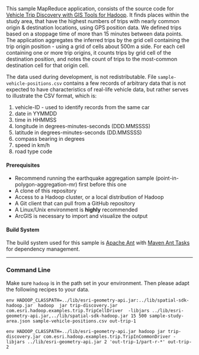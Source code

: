 This sample MapReduce application, consists of the source code for
[Vehicle Trip Discovery with GIS Tools for Hadoop](http://blogs.esri.com/esri/arcgis/#tbd).
It finds places within the study area, that have the highest numbers of trips with nearly common
origin & destination locations, using GPS position data.
We defined trips based on a stoppage time of more than 15 minutes between data points.
The application aggregates the inferred trips by the grid cell containing the trip origin position -
using a grid of cells about 500m a side.  For each cell containing one or more trip origins,
it counts trips by grid cell of the destination position, and notes the count of trips to the
most-common destination cell for that origin cell.

The data used during development, is not redistributable.
File `sample-vehicle-positions.csv` contains a few records of arbitrary data that is not expected
to have characteristics of real-life vehicle data, but rather serves to illustrate the CSV format,
which is:

1. vehicle-ID - used to identify records from the same car
2. date in YYMMDD
3. time in HHMMSS
4. longitude in degrees-minutes-seconds (DDD.MMSSSS)
5. latitude in degrees-minutes-seconds (DD.MMSSSS)
6. compass bearing in degrees
7. speed in km/h
8. road type code

#### Prerequisites

* Recommend running the earthquake aggregation sample (point-in-polygon-aggregation-mr) first before this one
* A clone of this repository
* Access to a Hadoop cluster, or a local distribution of Hadoop
* A Git client that can pull from a GitHub repository
* A Linux/Unix environment is **highly** recommended
* ArcGIS is necessary to import and visualize the output

#### Build System

The build system used for this sample is [Apache Ant](http://ant.apache.org/) with [Maven Ant Tasks](http://maven.apache.org/ant-tasks/download.html) for dependency management.  

***

### Command Line ##

Make sure `hadoop` is in the path set in your environment.
Then please adapt the following recipes to your data.

`env HADOOP_CLASSPATH=../lib/esri-geometry-api.jar:../lib/spatial-sdk-hadoop.jar  hadoop  jar trip-discovery.jar com.esri.hadoop.examples.trip.TripCellDriver  -libjars ../lib/esri-geometry-api.jar,../lib/spatial-sdk-hadoop.jar 15 500 sample-study-area.json sample-vehicle-positions.csv out-trip-1`

`env HADOOP_CLASSPATH=../lib/esri-geometry-api.jar hadoop jar trip-discovery.jar com.esri.hadoop.examples.trip.TripInCommonDriver -libjars ../lib/esri-geometry-api.jar 2 'out-trip-1/part-r-*' out-trip-2`
